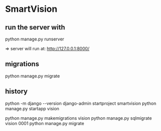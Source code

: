 # SmartVision

## run the server with 
python manage.py runserver

=> server will run at: http://127.0.0.1:8000/

## migrations

python manage.py migrate

## history
python -m django --version
django-admin startproject smartvision
python manage.py startapp vision

python manage.py makemigrations vision
python manage.py sqlmigrate vision 0001
python manage.py migrate